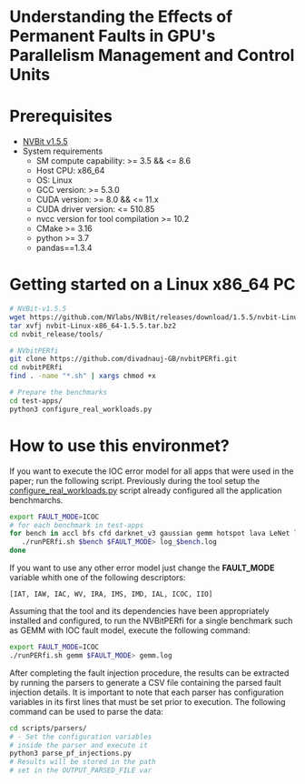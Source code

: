 
# Understanding the Effects of Permanent Faults in GPU's Parallelism Management and Control Units

# Prerequisites
 * [NVBit v1.5.5](https://github.com/NVlabs/NVBit/releases/tag/1.5.5)
 * System requirements
   * SM compute capability: >= 3.5 && <= 8.6
   * Host CPU: x86_64
   * OS: Linux
   * GCC version: >= 5.3.0
   * CUDA version: >= 8.0 && <= 11.x
   * CUDA driver version: <= 510.85
   * nvcc version for tool compilation >= 10.2
   * CMake >= 3.16
   * python >= 3.7   
   * pandas==1.3.4
 
# Getting started on a Linux x86\_64 PC
```bash
# NVBit-v1.5.5
wget https://github.com/NVlabs/NVBit/releases/download/1.5.5/nvbit-Linux-x86_64-1.5.5.tar.bz2
tar xvfj nvbit-Linux-x86_64-1.5.5.tar.bz2
cd nvbit_release/tools/

# NVbitPERfi 
git clone https://github.com/divadnauj-GB/nvbitPERfi.git
cd nvbitPERfi
find . -name "*.sh" | xargs chmod +x

# Prepare the benchmarks  
cd test-apps/
python3 configure_real_workloads.py
```
# How to use this environmet?

If you want to execute the IOC error model for all apps that were used in the paper; run the following script. Previously during the tool setup the [configure_real_workloads.py](https://github.com/divadnauj-GB/nvbitPERfi/blob/main/test-apps/configure_real_workloads.py) script already configured all the application benchmarchs. 

```bash
export FAULT_MODE=ICOC
# for each benchmark in test-apps
for bench in accl bfs cfd darknet_v3 gaussian gemm hotspot lava LeNet lud mergesort nw quicksort VectorAdd; do
   ./runPERfi.sh $bench $FAULT_MODE> log_$bench.log
done
```

If you want to use any other error model just change the **FAULT_MODE** variable whith one of the following descriptors:
```console
[IAT, IAW, IAC, WV, IRA, IMS, IMD, IAL, ICOC, IIO]
```

Assuming that the tool and its dependencies have been appropriately installed and configured, to run the NVBitPERfi for a single benchmark such as GEMM with IOC fault model, execute the following command:

```bash
export FAULT_MODE=ICOC
./runPERfi.sh gemm $FAULT_MODE> gemm.log
```
After completing the fault injection procedure, the results can be extracted by running the parsers to generate a CSV file containing the parsed fault injection details. It is important to note that each parser has configuration variables in its first lines that must be set prior to execution. The following command can be used to parse the data:

```bash
cd scripts/parsers/
# - Set the configuration variables
# inside the parser and execute it
python3 parse_pf_injections.py
# Results will be stored in the path
# set in the OUTPUT_PARSED_FILE var
```
